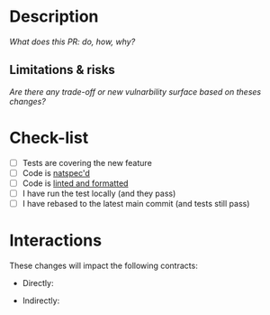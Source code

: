 # Description

*What does this PR: do, how, why?*

## Limitations & risks

*Are there any trade-off or new vulnarbility surface based on theses changes?*

# Check-list
- [ ] Tests are covering the new feature
- [ ] Code is [natspec'd](https://docs.soliditylang.org/en/v0.8.17/natspec-format.html)
- [ ] Code is [linted and formatted](https://docs.soliditylang.org/en/v0.8.17/style-guide.html)
- [ ] I have run the test locally (and they pass)
- [ ] I have rebased to the latest main commit (and tests still pass)

# Interactions
These changes will impact the following contracts:
- Directly:

- Indirectly: